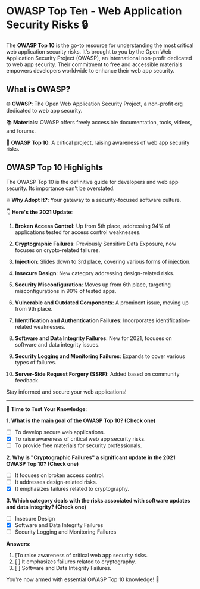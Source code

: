 # OWASP Top Ten - Web Application Security Risks 🔒

The **OWASP Top 10** is the go-to resource for understanding the most critical web application security risks. It's brought to you by the Open Web Application Security Project (OWASP), an international non-profit dedicated to web app security. Their commitment to free and accessible materials empowers developers worldwide to enhance their web app security.

## What is OWASP?

🌐 **OWASP**: The Open Web Application Security Project, a non-profit org dedicated to web app security.

📚 **Materials**: OWASP offers freely accessible documentation, tools, videos, and forums.

🌟 **OWASP Top 10**: A critical project, raising awareness of web app security risks.

## OWASP Top 10 Highlights

The OWASP Top 10 is the definitive guide for developers and web app security. Its importance can't be overstated.

🔥 **Why Adopt It?**: Your gateway to a security-focused software culture.

👇 **Here's the 2021 Update**:

1. **Broken Access Control**: Up from 5th place, addressing 94% of applications tested for access control weaknesses.

2. **Cryptographic Failures**: Previously Sensitive Data Exposure, now focuses on crypto-related failures.

3. **Injection**: Slides down to 3rd place, covering various forms of injection.

4. **Insecure Design**: New category addressing design-related risks.

5. **Security Misconfiguration**: Moves up from 6th place, targeting misconfigurations in 90% of tested apps.

6. **Vulnerable and Outdated Components**: A prominent issue, moving up from 9th place.

7. **Identification and Authentication Failures**: Incorporates identification-related weaknesses.

8. **Software and Data Integrity Failures**: New for 2021, focuses on software and data integrity issues.

9. **Security Logging and Monitoring Failures**: Expands to cover various types of failures.

10. **Server-Side Request Forgery (SSRF)**: Added based on community feedback.

Stay informed and secure your web applications!

---

🧐 **Time to Test Your Knowledge**:

**1. What is the main goal of the OWASP Top 10? (Check one)**

- [ ] To develop secure web applications.
- [x] To raise awareness of critical web app security risks.
- [ ] To provide free materials for security professionals.

**2. Why is "Cryptographic Failures" a significant update in the 2021 OWASP Top 10? (Check one)**

- [ ] It focuses on broken access control.
- [ ] It addresses design-related risks.
- [x] It emphasizes failures related to cryptography.

**3. Which category deals with the risks associated with software updates and data integrity? (Check one)**

- [ ] Insecure Design
- [x] Software and Data Integrity Failures
- [ ] Security Logging and Monitoring Failures

**Answers**:

1. [To raise awareness of critical web app security risks.
2. [ ] It emphasizes failures related to cryptography.
3. [ ] Software and Data Integrity Failures.

You're now armed with essential OWASP Top 10 knowledge! 🚀